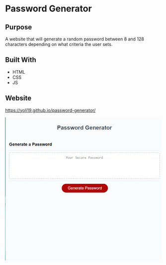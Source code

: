 # Password Generator

## Purpose
A website that will generate a random password between 8 and 128 characters depending on what criteria the user sets.

## Built With
* HTML
* CSS
* JS

## Website 
https://yoli19.github.io/password-generator/

![here is what the webpage looks like](./Develop/assets/images/website.png)